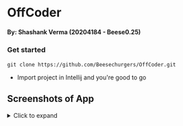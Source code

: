 # OffCoder

#### By: Shashank Verma (20204184 - Beese0.25)

### Get started
```
git clone https://github.com/Beesechurgers/OffCoder.git
```
- Import project in Intellij and you're good to go

## Screenshots of App
<details>
<summary>Click to expand</summary>

<img src="readme_res/landing_page.png" width="800" height="400"> &nbsp;
<img src="readme_res/sample_ques.png" width="800" height="400"> &nbsp;
<img src="readme_res/test_case_pass.png" width="800" height="400"> &nbsp;
<img src="readme_res/prev_submission.png" width="800" height="400"> &nbsp;
<img src="readme_res/downloaded_ques.png" width="800" height="400"> &nbsp;
<img src="readme_res/personalized_list.png" width="800" height="400"> &nbsp;
<img src="readme_res/add_personalized_list.png" width="800" height="400"> &nbsp;
</details>
